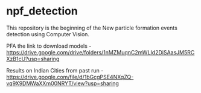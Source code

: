 # npf_detection
This repository is the beginning of the New particle formation events detection using Computer Vision.


PFA the link to download models -
https://drive.google.com/drive/folders/1nMZMuqnC2mWLId2DiSAasJM5RCXzB1cU?usp=sharing

Results on Indian Cities from past run -
https://drive.google.com/file/d/1bGcgPSE4NXqZQ-vq9X9DMWaXXm00NRYT/view?usp=sharing
